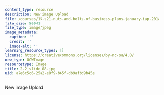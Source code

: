 ```yaml
---
content_type: resource
description: New image Upload
file: /courses/15-s21-nuts-and-bolts-of-business-plans-january-iap-2014/a7e6c5c625a2e8f9b65fdb9afbd9b45e_2.2_slide_08.jpg
file_size: 56041
file_type: image/jpeg
image_metadata:
  caption: ''
  credit: ''
  image-alt: ''
learning_resource_types: []
license: https://creativecommons.org/licenses/by-nc-sa/4.0/
ocw_type: OCWImage
resourcetype: Image
title: 2.2_slide_08.jpg
uid: a7e6c5c6-25a2-e8f9-b65f-db9afbd9b45e
---
```

New image Upload